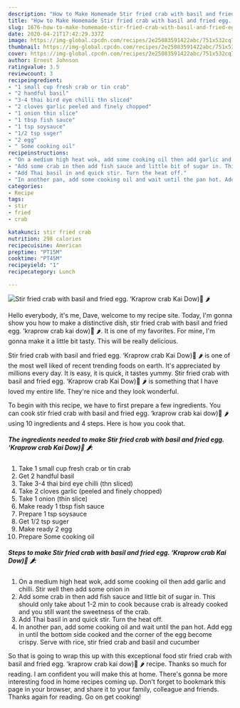 ```yaml
---
description: "How to Make Homemade Stir fried crab with basil and fried egg. ‘Kraprow crab Kai Dow)🦀 🌶"
title: "How to Make Homemade Stir fried crab with basil and fried egg. ‘Kraprow crab Kai Dow)🦀 🌶"
slug: 1676-how-to-make-homemade-stir-fried-crab-with-basil-and-fried-egg-kraprow-crab-kai-dow
date: 2020-04-21T17:42:29.337Z
image: https://img-global.cpcdn.com/recipes/2e25083591422abc/751x532cq70/stir-fried-crab-with-basil-and-fried-egg-kraprow-crab-kai-dow🦀-🌶-recipe-main-photo.jpg
thumbnail: https://img-global.cpcdn.com/recipes/2e25083591422abc/751x532cq70/stir-fried-crab-with-basil-and-fried-egg-kraprow-crab-kai-dow🦀-🌶-recipe-main-photo.jpg
cover: https://img-global.cpcdn.com/recipes/2e25083591422abc/751x532cq70/stir-fried-crab-with-basil-and-fried-egg-kraprow-crab-kai-dow🦀-🌶-recipe-main-photo.jpg
author: Ernest Johnson
ratingvalue: 3.5
reviewcount: 3
recipeingredient:
- "1 small cup fresh crab or tin crab"
- "2 handful basil"
- "3-4 thai bird eye chilli thn sliced"
- "2 cloves garlic peeled and finely chopped"
- "1 onion thin slice"
- "1 tbsp fish sauce"
- "1 tsp soysauce"
- "1/2 tsp suger"
- "2 egg"
- " Some cooking oil"
recipeinstructions:
- "On a medium high heat wok, add some cooking oil then add garlic and chilli. Stir well then add some onion in"
- "Add some crab in then add fish sauce and little bit of sugar in. This should only take about 1-2 min to cook because crab is already cooked and you still want the sweetness of the crab."
- "Add Thai basil in and quick stir. Turn the heat off."
- "In another pan, add some cooking oil and wait until the pan hot. Add egg in until the bottom side cooked and the corner of the egg become crispy. Serve with rice, stir fried crab and basil and cucumber"
categories:
- Recipe
tags:
- stir
- fried
- crab

katakunci: stir fried crab 
nutrition: 298 calories
recipecuisine: American
preptime: "PT15M"
cooktime: "PT45M"
recipeyield: "1"
recipecategory: Lunch

---
```



![Stir fried crab with basil and fried egg. ‘Kraprow crab Kai Dow)🦀 🌶](https://img-global.cpcdn.com/recipes/2e25083591422abc/751x532cq70/stir-fried-crab-with-basil-and-fried-egg-kraprow-crab-kai-dow🦀-🌶-recipe-main-photo.jpg)

Hello everybody, it's me, Dave, welcome to my recipe site. Today, I'm gonna show you how to make a distinctive dish, stir fried crab with basil and fried egg. ‘kraprow crab kai dow)🦀 🌶. It is one of my favorites. For mine, I'm gonna make it a little bit tasty. This will be really delicious.

Stir fried crab with basil and fried egg. ‘Kraprow crab Kai Dow)🦀 🌶 is one of the most well liked of recent trending foods on earth. It's appreciated by millions every day. It is easy, it is quick, it tastes yummy. Stir fried crab with basil and fried egg. ‘Kraprow crab Kai Dow)🦀 🌶 is something that I have loved my entire life. They're nice and they look wonderful.




To begin with this recipe, we have to first prepare a few ingredients. You can cook stir fried crab with basil and fried egg. ‘kraprow crab kai dow)🦀 🌶 using 10 ingredients and 4 steps. Here is how you cook that.

<!--inarticleads1-->

##### The ingredients needed to make Stir fried crab with basil and fried egg. ‘Kraprow crab Kai Dow)🦀 🌶:

1. Take 1 small cup fresh crab or tin crab
1. Get 2 handful basil
1. Take 3-4 thai bird eye chilli (thn sliced)
1. Take 2 cloves garlic (peeled and finely chopped)
1. Take 1 onion (thin slice)
1. Make ready 1 tbsp fish sauce
1. Prepare 1 tsp soysauce
1. Get 1/2 tsp suger
1. Make ready 2 egg
1. Prepare  Some cooking oil




<!--inarticleads2-->

##### Steps to make Stir fried crab with basil and fried egg. ‘Kraprow crab Kai Dow)🦀 🌶:

1. On a medium high heat wok, add some cooking oil then add garlic and chilli. Stir well then add some onion in
1. Add some crab in then add fish sauce and little bit of sugar in. This should only take about 1-2 min to cook because crab is already cooked and you still want the sweetness of the crab.
1. Add Thai basil in and quick stir. Turn the heat off.
1. In another pan, add some cooking oil and wait until the pan hot. Add egg in until the bottom side cooked and the corner of the egg become crispy. Serve with rice, stir fried crab and basil and cucumber




So that is going to wrap this up with this exceptional food stir fried crab with basil and fried egg. ‘kraprow crab kai dow)🦀 🌶 recipe. Thanks so much for reading. I am confident you will make this at home. There's gonna be more interesting food in home recipes coming up. Don't forget to bookmark this page in your browser, and share it to your family, colleague and friends. Thanks again for reading. Go on get cooking!
